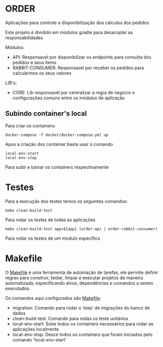 # ORDER
Aplicações para controle e disponibilização dos cálculos dos pedidos

Este projeto é dividido em módulos gradle para desacoplar as responsabilidades

Módulos:
- API: Responsavel por disponibilizar os endpoints para consulta dos pedidos e seus items
- RABBIT-CONSUMER: Responsavel por receber os pedidos para calcularmos os seus valores

LIB's:
- CORE: Lib responsavel por centralizar a regra de negócio e configurações comuns entre os módulos de aplicação

## Subindo container's local

Para criar os containers:
```
docker-compose -f docker/docker-compose.yml up
```

Apos a criação dos container basta usar o comando
```
local-env-start
local-env-stop
```
Para subir e baixar os containers respectivamente

# Testes
Para a execução dos testes temos os seguintes comandos:
```
make clean-build-test
```
Para rodar os testes de todas as aplicações

```
make clean-build-test app=${app} (order-api | order-rabbit-consumer)
```
Para rodar os testes de um modulo específico

# Makefile
O [Makefile](Makefile) é uma ferramenta de automação de tarefas, ele permite definir regras para construir,
testar, limpar e executar projetos de maneira automatizada, especificando alvos, dependências e comandos a serem executados.

Os comandos aqui configurados são [Makefile](Makefile):
- migration: Comando para rodar o ‘step’ de migrações do banco de dados
- clean-build-test: Comando para rodas os teste unitários
- local-env-start: Sobe todos os containers necessários para rodar as aplicações localmente
- local-env-stop: Desce todos os containers que foram iniciados pelo comando 'local-env-start' 
